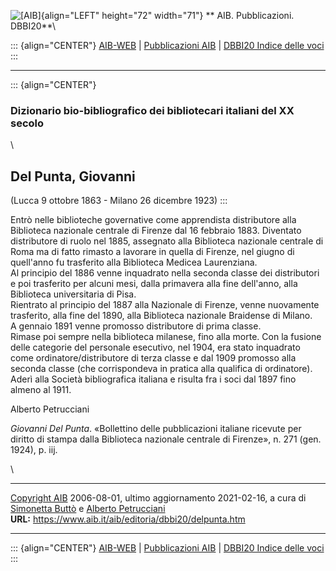 ![\[AIB\]](/aib/wi/aibv72.gif){align="LEFT" height="72" width="71"}
** AIB. Pubblicazioni. DBBI20**\

::: {align="CENTER"}
[AIB-WEB](/) \| [Pubblicazioni AIB](/pubblicazioni/) \| [DBBI20 Indice
delle voci](dbbi20.htm)
:::

------------------------------------------------------------------------

::: {align="CENTER"}
### Dizionario bio-bibliografico dei bibliotecari italiani del XX secolo

\

## Del Punta, Giovanni

(Lucca 9 ottobre 1863 - Milano 26 dicembre 1923)
:::

Entrò nelle biblioteche governative come apprendista distributore alla
Biblioteca nazionale centrale di Firenze dal 16 febbraio 1883. Diventato
distributore di ruolo nel 1885, assegnato alla Biblioteca nazionale
centrale di Roma ma di fatto rimasto a lavorare in quella di Firenze,
nel giugno di quell\'anno fu trasferito alla Biblioteca Medicea
Laurenziana.\
Al principio del 1886 venne inquadrato nella seconda classe dei
distributori e poi trasferito per alcuni mesi, dalla primavera alla fine
dell\'anno, alla Biblioteca universitaria di Pisa.\
Rientrato al principio del 1887 alla Nazionale di Firenze, venne
nuovamente trasferito, alla fine del 1890, alla Biblioteca nazionale
Braidense di Milano.\
A gennaio 1891 venne promosso distributore di prima classe.\
Rimase poi sempre nella biblioteca milanese, fino alla morte. Con la
fusione delle categorie del personale esecutivo, nel 1904, era stato
inquadrato come ordinatore/distributore di terza classe e dal 1909
promosso alla seconda classe (che corrispondeva in pratica alla
qualifica di ordinatore).\
Aderì alla Società bibliografica italiana e risulta fra i soci dal 1897
fino almeno al 1911.

Alberto Petrucciani

*Giovanni Del Punta*. «Bollettino delle pubblicazioni italiane ricevute
per diritto di stampa dalla Biblioteca nazionale centrale di Firenze»,
n. 271 (gen. 1924), p. iij.

\

------------------------------------------------------------------------

[Copyright AIB](/su-questo-sito/dichiarazione-di-copyright-aib-web/)
2006-08-01, ultimo aggiornamento 2021-02-16, a cura di [Simonetta
Buttò](/aib/redazione3.htm) e [Alberto
Petrucciani](/su-questo-sito/redazione-aib-web/)\
**URL:** https://www.aib.it/aib/editoria/dbbi20/delpunta.htm

------------------------------------------------------------------------

::: {align="CENTER"}
[AIB-WEB](/) \| [Pubblicazioni AIB](/pubblicazioni/) \| [DBBI20 Indice
delle voci](dbbi20.htm)
:::
